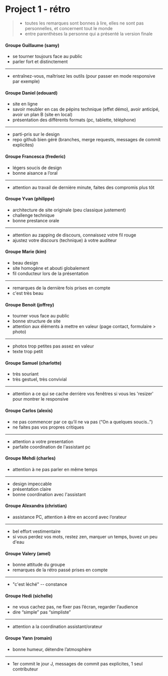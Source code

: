 # Project 1 - rétro

> - toutes les remarques sont bonnes à lire, elles ne sont pas personnelles, et concernent tout le monde  
> - entre parenthèses la personne qui a présenté la version finale


#### Groupe Guillaume (samy)
- se tourner toujours face au public
- parler fort et distinctement
---
- entraînez-vous, maîtrisez les outils (pour passer en mode responsive par exemple)

#### Groupe Daniel (edouard)
- site en ligne
- savoir meubler en cas de pépins technique (effet démo), avoir anticipé, avoir un plan B (site en local)
- présentation des différents formats (pc, tablette, téléphone)
---
- parti-pris sur le design
- repo github bien géré (branches, merge requests, messages de commit explicites)

#### Groupe Francesca (frederic)
- légers soucis de design
- bonne aisance a l’oral
---
- attention au travail de dernière minute, faites des compromis plus tôt

#### Groupe Yvan (philippe)
- architecture de site originale (peu classique justement)
- challenge technique
- bonne prestance orale
---
- attention au zapping de discours, connaissez votre fil rouge
- ajustez votre discours (technique) à votre auditeur

#### Groupe Marie (kim)
- beau design
- site homogène et abouti globalement
- fil conducteur lors de la présentation
---
- remarques de la dernière fois prises en compte
- c'est très beau

#### Groupe Benoit (joffrey)
- tourner vous face au public
- bonne structure de site 
- attention aux éléments à mettre en valeur (page contact, formulaire > photo)
---
- photos trop petites pas assez en valeur
- texte trop petit

#### Groupe Samuel (charlotte)
- très souriant
- très gestuel, très convivial
---
- attention a ce qui se cache derrière vos fenêtres si vous les 'resizer' pour montrer le responsive

#### Groupe Carlos (alexis)
- ne pas commencer par ce qu’il ne va pas (“On a quelques soucis..”)
- ne faites pas vos propres critiques
---
- attention a votre presentation
- parfaite coordination de l'assistant pc

#### Groupe Mehdi (charles)
- attention à ne pas parler en même temps
---
- design impeccable
- présentation claire
- bonne coordination avec l'assistant

#### Groupe Alexandra (christian)
- assistance PC, attention à être en accord avec l’orateur
---
- bel effort vestimentaire
- si vous perdez vos mots, restez zen, marquer un temps, buvez un peu d'eau

#### Groupe Valery (amel)
- bonne attitude du groupe
- remarques de la rétro passé prises en compte
---
- "c'est léché" -- constance

#### Groupe Hedi (sichelle)
- ne vous cachez pas, ne fixer pas l’écran, regarder l’audience
- dire “simple” pas “simpliste”
---
- attention a la coordination assistant/orateur

#### Groupe Yann (romain)
- bonne humeur, détendre l’atmosphère
---
- 1er commit le jour J, messages de commit pas explicites, 1 seul contributeur
